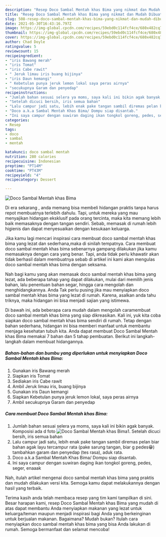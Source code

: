 ```yaml
---
description: "Resep Doco Sambal Mentah khas Bima yang nikmat dan Mudah Dibuat"
title: "Resep Doco Sambal Mentah khas Bima yang nikmat dan Mudah Dibuat"
slug: 508-resep-doco-sambal-mentah-khas-bima-yang-nikmat-dan-mudah-dibuat
date: 2021-05-30T16:43:16.797Z
image: https://img-global.cpcdn.com/recipes/59ebd0c114fcf4ce/680x482cq70/doco-sambal-mentah-khas-bima-foto-resep-utama.jpg
thumbnail: https://img-global.cpcdn.com/recipes/59ebd0c114fcf4ce/680x482cq70/doco-sambal-mentah-khas-bima-foto-resep-utama.jpg
cover: https://img-global.cpcdn.com/recipes/59ebd0c114fcf4ce/680x482cq70/doco-sambal-mentah-khas-bima-foto-resep-utama.jpg
author: Chad Doyle
ratingvalue: 5
reviewcount: 15
recipeingredient:
- "iris Bawang merah"
- "iris Tomat"
- "iris Cabe rawit"
- " Jeruk limau iris buang bijinya"
- "iris Daun kemangi"
- " Kebetulan punya jeruk lemon lokal saya peras airnya"
- "secukupnya Garam dan penyedap"
recipeinstructions:
- "Jumlah bahan sesuai selera ya moms, saya kali ini bikin agak banyak. Komposisi ada d foto"
- "Setelah dicuci bersih, iris semua bahan"
- "Lalu campur jadi satu, lebih enak pake tangan sambil diremas pelan biar bahan agak layu tercampur rata (pake sarung tangan, biar g pedes😁) tambahkan garam dan penyedap (tes rasa), aduk rata."
- "Doco a.k.a Sambal Mentah Khas Bima/ Dompu siap disantab."
- "Ini saya campur dengan suwiran daging ikan tongkol goreng, pedes, seger, enaaak"
categories:
- Resep
tags:
- doco
- sambal
- mentah

katakunci: doco sambal mentah 
nutrition: 280 calories
recipecuisine: Indonesian
preptime: "PT14M"
cooktime: "PT43M"
recipeyield: "4"
recipecategory: Dessert

---
```



![Doco Sambal Mentah khas Bima](https://img-global.cpcdn.com/recipes/59ebd0c114fcf4ce/680x482cq70/doco-sambal-mentah-khas-bima-foto-resep-utama.jpg)

Di era  sekarang , anda memang bisa membeli hidangan praktis tanpa harus repot membuatnya terlebih dahulu. Tapi, untuk mereka yang mau menyajikan hidangan eksklusif pada orang tercinta, maka kita memang lebih baik memasaknya dengan tangan sendiri. Sebab, memasak di rumah lebih higienis dan dapat menyesuaikan dengan kesukaan keluarga.

Jika kamu lagi mencari inspirasi cara membuat doco sambal mentah khas bima yang lezat dan sederhana,maka di sinilah tempatnya. Cara membuat doco sambal mentah khas bima  sebenarnya gampang dilakukan jika kamu memasaknya dengan cara yang benar. Tapi, anda tidak perlu khawatir akan tidak berhasil dalam membuatnya 
sebab di artikel ini kami akan mengulas doco sambal mentah khas bima dengan seksama.  



Nah bagi kamu yang akan memasak doco sambal mentah khas bima yang lezat, ada beberapa tahap yang dapat dilakukan, mulai dari memilih jenis bahan, lalu penentuan bahan segar, hingga cara mengolah dan menghidangkannya. Anda Tak perlu pusing jika mau menyiapkan doco sambal mentah khas bima yang lezat di rumah. Karena, asalkan anda  tahu triknya, maka hidangan ini bisa menjadi sajian yang istimewa.

Di bawah ini, ada beberapa cara mudah dalam mengolah caramembuat doco sambal mentah khas bima yang siap dikreasikan. Kali ini, yuk kita coba siapkan doco sambal mentah khas bima sendiri di rumah. Tetap dengan bahan sederhana, hidangan ini bisa memberi manfaat untuk membantu menjaga kesehatan tubuh kita. Anda dapat membuat Doco Sambal Mentah khas Bima memakai 7 bahan dan 5 tahap pembuatan. Berikut ini langkah-langkah dalam membuat hidangannya.

<!--inarticleads1-->

##### Bahan-bahan dan bumbu yang diperlukan untuk menyiapkan Doco Sambal Mentah khas Bima:

1. Gunakan iris Bawang merah
1. Siapkan iris Tomat
1. Sediakan iris Cabe rawit
1. Ambil  Jeruk limau iris, buang bijinya
1. Gunakan iris Daun kemangi
1. Siapkan  Kebetulan punya jeruk lemon lokal, saya peras airnya
1. Ambil secukupnya Garam dan penyedap




<!--inarticleads2-->

##### Cara membuat Doco Sambal Mentah khas Bima:

1. Jumlah bahan sesuai selera ya moms, saya kali ini bikin agak banyak. Komposisi ada d foto
<img src="https://img-global.cpcdn.com/steps/b029a48f9fa1b922/160x128cq70/doco-sambal-mentah-khas-bima-langkah-memasak-1-foto.jpg" alt="Doco Sambal Mentah khas Bima">1. Setelah dicuci bersih, iris semua bahan
1. Lalu campur jadi satu, lebih enak pake tangan sambil diremas pelan biar bahan agak layu tercampur rata (pake sarung tangan, biar g pedes😁) tambahkan garam dan penyedap (tes rasa), aduk rata.
1. Doco a.k.a Sambal Mentah Khas Bima/ Dompu siap disantab.
1. Ini saya campur dengan suwiran daging ikan tongkol goreng, pedes, seger, enaaak




Nah, itulah artikel mengenai  doco sambal mentah khas bima  yang praktis dan mudah dilakukan versi kita. Semoga kamu dapat melakukannya dengan hasil yang terbaik. 

Terima kasih anda telah membaca resep yang tim kami tampilkan di sini. Besar harapan kami, resep  Doco Sambal Mentah khas Bima yang mudah di atas dapat membantu Anda menyiapkan makanan yang lezat untuk keluarga/teman maupun menjadi inspirasi bagi Anda yang berkeinginan untuk berjualan makanan. Bagaimana? Mudah bukan? Itulah cara menyiapkan doco sambal mentah khas bima yang bisa Anda lakukan di rumah. Semoga bermanfaat dan selamat mencoba!

